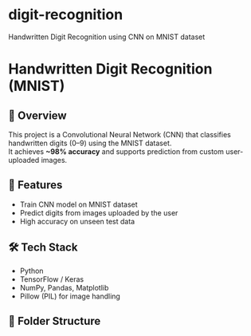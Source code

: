 # digit-recognition
Handwritten Digit Recognition using CNN on MNIST dataset
# Handwritten Digit Recognition (MNIST)

## 📌 Overview
This project is a Convolutional Neural Network (CNN) that classifies handwritten digits (0–9) using the MNIST dataset.  
It achieves **~98% accuracy** and supports prediction from custom user-uploaded images.

## 🚀 Features
- Train CNN model on MNIST dataset
- Predict digits from images uploaded by the user
- High accuracy on unseen test data

## 🛠 Tech Stack
- Python
- TensorFlow / Keras
- NumPy, Pandas, Matplotlib
- Pillow (PIL) for image handling

## 📂 Folder Structure

